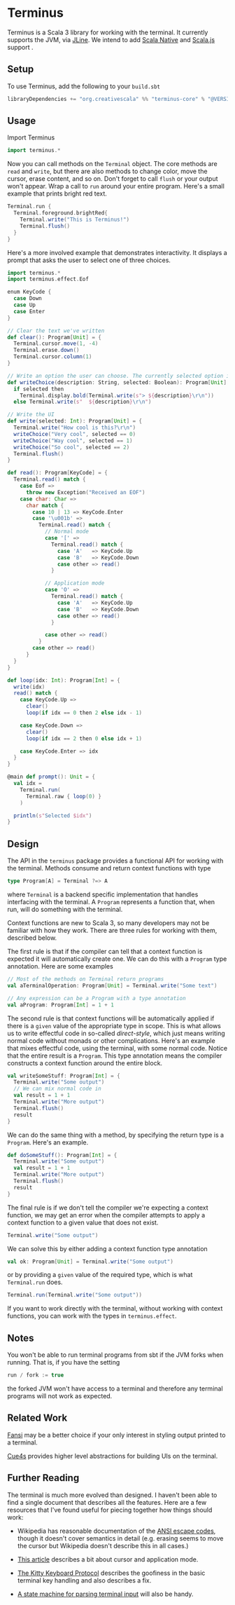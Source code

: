 # Terminus

Terminus is a Scala 3 library for working with the terminal.
It currently supports the JVM, via [JLine][jline]. 
We intend to add [Scala Native][scala-native] and [Scala.js][scala-js] support .


## Setup

To use Terminus, add the following to your `build.sbt`

```scala
libraryDependencies += "org.creativescala" %% "terminus-core" % "@VERSION@"
```


## Usage

Import Terminus

```scala mdoc:silent
import terminus.*
```

Now you can call methods on the `Terminal` object. The core methods are `read` and `write`, but there are also methods to change color, move the cursor, erase content, and so on. Don't forget to call `flush` or your output won't appear. Wrap a call to `run` around your entire program. Here's a small example that prints bright red text.


```scala mdoc:compile-only
Terminal.run {
  Terminal.foreground.brightRed{
    Terminal.write("This is Terminus!")
    Terminal.flush()
  }
}
```

Here's a more involved example that demonstrates interactivity. It displays a prompt that asks the user to select one of three choices.

```scala
import terminus.*
import terminus.effect.Eof

enum KeyCode {
  case Down
  case Up
  case Enter
}

// Clear the text we've written
def clear(): Program[Unit] = {
  Terminal.cursor.move(1, -4)
  Terminal.erase.down()
  Terminal.cursor.column(1)
}

// Write an option the user can choose. The currently selected option is highlighted.
def writeChoice(description: String, selected: Boolean): Program[Unit] =
  if selected then
    Terminal.display.bold(Terminal.write(s"> ${description}\r\n"))
  else Terminal.write(s"  ${description}\r\n")

// Write the UI
def write(selected: Int): Program[Unit] = {
  Terminal.write("How cool is this?\r\n")
  writeChoice("Very cool", selected == 0)
  writeChoice("Way cool", selected == 1)
  writeChoice("So cool", selected == 2)
  Terminal.flush()
}

def read(): Program[KeyCode] = {
  Terminal.read() match {
    case Eof =>
      throw new Exception("Received an EOF")
    case char: Char =>
      char match {
        case 10 | 13 => KeyCode.Enter
        case '\u001b' =>
          Terminal.read() match {
            // Normal mode
            case '[' =>
              Terminal.read() match {
                case 'A'   => KeyCode.Up
                case 'B'   => KeyCode.Down
                case other => read()
              }

            // Application mode
            case 'O' =>
              Terminal.read() match {
                case 'A'   => KeyCode.Up
                case 'B'   => KeyCode.Down
                case other => read()
              }

            case other => read()
          }
        case other => read()
      }
  }
}

def loop(idx: Int): Program[Int] = {
  write(idx)
  read() match {
    case KeyCode.Up =>
      clear()
      loop(if idx == 0 then 2 else idx - 1)

    case KeyCode.Down =>
      clear()
      loop(if idx == 2 then 0 else idx + 1)

    case KeyCode.Enter => idx
  }
}

@main def prompt(): Unit = {
  val idx =
    Terminal.run(
      Terminal.raw { loop(0) }
    )

  println(s"Selected $idx")
}
```


## Design

The API in the `terminus` package provides a functional API for working with the terminal.
Methods consume and return context functions with type

```scala
type Program[A] = Terminal ?=> A
```

where `Terminal` is a backend specific implementation that handles interfacing with the terminal. A `Program` represents a function that, when run, will do something with the terminal.

Context functions are new to Scala 3, so many developers may not be familiar with how they work. There are three rules for working with them, described below.

The first rule is that if the compiler can tell that a context function is expected it will automatically create one. We can do this with a `Program` type annotation. Here are some examples

```scala mdoc:compile-only
// Most of the methods on Terminal return programs
val aTerminalOperation: Program[Unit] = Terminal.write("Some text")

// Any expression can be a Program with a type annotation
val aProgram: Program[Int] = 1 + 1
```

The second rule is that context functions will be automatically applied if there is a `given` value of the appropriate type in scope. This is what allows us to write effectful code in so-called *direct-style*, which just means writing normal code without monads or other complications. Here's an example that mixes effectful code, using the terminal, with some normal code. Notice that the entire result is a `Program`. This type annotation means the compiler constructs a context function around the entire block.

```scala mdoc:compile-only
val writeSomeStuff: Program[Int] = {
  Terminal.write("Some output")
  // We can mix normal code in
  val result = 1 + 1
  Terminal.write("More output")
  Terminal.flush()
  result
}
```
  
We can do the same thing with a method, by specifying the return type is a `Program`. Here's an example.
  
```scala mdoc:silent
def doSomeStuff(): Program[Int] = {
  Terminal.write("Some output")
  val result = 1 + 1
  Terminal.write("More output")
  Terminal.flush()
  result
}
```

The final rule is if we don't tell the compiler we're expecting a context function, we may get an error when the compiler attempts to apply a context function to a given value that does not exist.

```scala mdoc:fail
Terminal.write("Some output")
```

We can solve this by either adding a context function type annotation

```scala mdoc:compile-only
val ok: Program[Unit] = Terminal.write("Some output")
```

or by providing a `given` value of the required type, which is what `Terminal.run` does.

```scala mdoc:compile-only
Terminal.run(Terminal.write("Some output"))
```

If you want to work directly with the terminal, without working with context functions, you can work with the types in `terminus.effect`.


## Notes

You won't be able to run terminal programs from sbt if the JVM forks when running. That is, if you have the setting

```scala
run / fork := true
```

the forked JVM won't have access to a terminal and therefore any terminal programs will not work as expected.


## Related Work

[Fansi][fansi] may be a better choice if your only interest in styling output printed to a terminal.

[Cue4s][cue4s] provides higher level abstractions for building UIs on the terminal.


## Further Reading

The terminal is much more evolved than designed. I haven't been able to find a single document that describes all the features. Here are a few resources that I've found useful for piecing together how things should work:

- Wikipedia has reasonable documentation of the [ANSI escape codes](https://en.wikipedia.org/wiki/ANSI_escape_code), though it doesn't cover semantics in detail (e.g. erasing seems to move the cursor but Wikipedia doesn't describe this in all cases.)

- [This article](http://web.archive.org/web/20160407191115/http://homes.mpimf-heidelberg.mpg.de/~rohm/computing/mpimf/notes/terminal.html) describes a bit about cursor and application mode.

- [The Kitty Keyboard Protocol](https://sw.kovidgoyal.net/kitty/keyboard-protocol/) describes the goofiness in the basic terminal key handling and also describes a fix.

- [A state machine for parsing terminal input](https://vt100.net/emu/dec_ansi_parser) will also be handy.

[jline]: https://jline.org/
[scala-native]: https://scala-native.org/en/stable/
[scala-js]: https://www.scala-js.org/
[fansi]: https://github.com/com-lihaoyi/fansi
[cue4s]: https://github.com/neandertech/cue4s/
